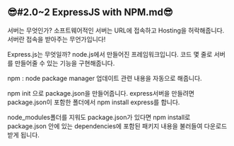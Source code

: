 ## 😎#2.0~2 ExpressJS with NPM.md😎


서버는 무엇인가? 
소프트웨어적인 서버는 URL에 접속하고 Hosting을 허락해줍니다.
서버란 접속을 받아주는 무언가입니다!

Express.js는 무엇일까?
node.js에서 만들어진 프레임워크입니다. 
코드 몇 줄로 서버를 만들어줄 수 있는 기능을 구현해줍니다.

npm : node package manager
업데이트 관련 내용을 자동으로 해줍니다.

npm init 으로 package.json을 만들어줍니다.
express서버을 만들려면 package.json이 포함한 폴더에서 npm install express를 합니다.

node_modules폴더를 지워도 package.json가 있다면 npm install로 package.json 안에 있는 dependencies에 포함된 패키지 내용을 불러들여 다운로드 받게 됩니다.